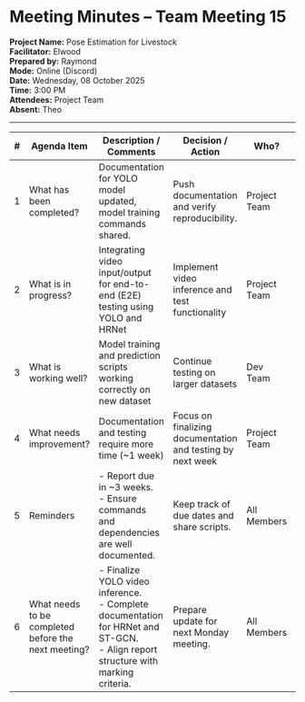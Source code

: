 # Meeting Minutes – Team Meeting 15

**Project Name:** Pose Estimation for Livestock  
**Facilitator:** Elwood  
**Prepared by:** Raymond  
**Mode:** Online (Discord)  
**Date:** Wednesday, 08 October 2025  
**Time:** 3:00 PM  
**Attendees:** Project Team  
**Absent:** Theo  

---

| # | Agenda Item | Description / Comments | Decision / Action | Who? | Items for Escalation |
|---|-------------|------------------------|-------------------|------|----------------------|
| 1 | What has been completed? | Documentation for YOLO model updated, model training commands shared. | Push documentation and verify reproducibility. | Project Team | None |
| 2 | What is in progress? | Integrating video input/output for end-to-end (E2E) testing using YOLO and HRNet | Implement video inference and test functionality | Project Team | None |
| 3 | What is working well? | Model training and prediction scripts working correctly on new dataset | Continue testing on larger datasets | Dev Team | None |
| 4 | What needs improvement? | Documentation and testing require more time (~1 week) | Focus on finalizing documentation and testing by next week | Project Team | None |
| 5 | Reminders | - Report due in ~3 weeks. <br> - Ensure commands and dependencies are well documented.| Keep track of due dates and share scripts. | All Members | None |
| 6 | What needs to be completed before the next meeting? | - Finalize YOLO video inference. <br> - Complete documentation for HRNet and ST-GCN. <br> - Align report structure with marking criteria. | Prepare update for next Monday meeting. | All Members | None |
